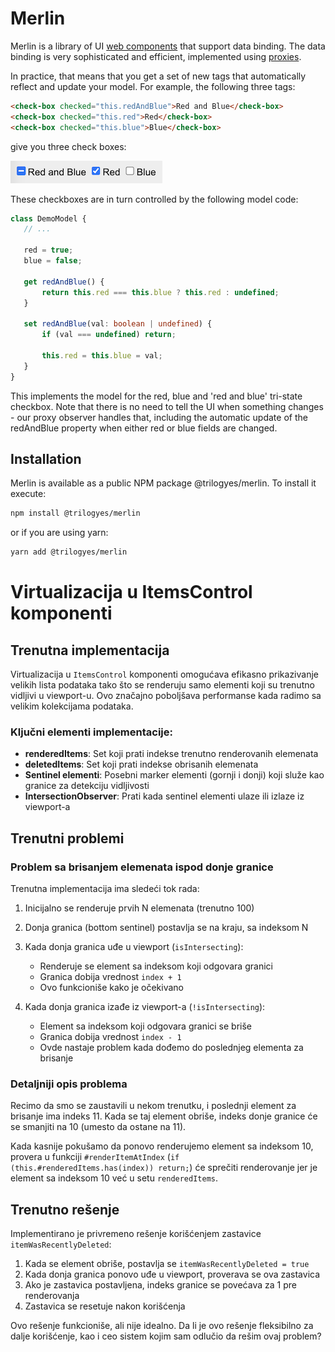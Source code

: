 # Merlin

Merlin is a library of UI [web components](https://developer.mozilla.org/en-US/docs/Web/API/Web_components) that support data binding. The data binding is very sophisticated and efficient, implemented using [proxies](https://developer.mozilla.org/en-US/docs/Web/JavaScript/Reference/Global_Objects/Proxy).

In practice, that means that you get a set of new tags that  automatically reflect and update your model. For example, the following three tags:

```html
<check-box checked="this.redAndBlue">Red and Blue</check-box>
<check-box checked="this.red">Red</check-box>
<check-box checked="this.blue">Blue</check-box>
```

give you three check boxes:

 ![Checkboxes](/docs/checkboxes.png)

 These checkboxes are in turn controlled by the following model code:

 ```typescript
 class DemoModel {
    // ...

    red = true;
    blue = false;

    get redAndBlue() {
        return this.red === this.blue ? this.red : undefined;
    }

    set redAndBlue(val: boolean | undefined) {
        if (val === undefined) return;

        this.red = this.blue = val;
    }
 }
```

This implements the model for the red, blue and 'red and blue' tri-state checkbox. Note that there is no need to tell the UI when something changes - our proxy observer handles that, including the automatic update of the redAndBlue property when either red or blue fields are changed.

## Installation

Merlin is available as a public NPM package @trilogyes/merlin. To install it execute:

```bash
npm install @trilogyes/merlin
```

or if you are using yarn:

```bash
yarn add @trilogyes/merlin
```


# Virtualizacija u ItemsControl komponenti

## Trenutna implementacija

Virtualizacija u `ItemsControl` komponenti omogućava efikasno prikazivanje velikih lista podataka tako što se renderuju samo elementi koji su trenutno vidljivi u viewport-u. Ovo značajno poboljšava performanse kada radimo sa velikim kolekcijama podataka.

### Ključni elementi implementacije:

- **renderedItems**: Set koji prati indekse trenutno renderovanih elemenata
- **deletedItems**: Set koji prati indekse obrisanih elemenata
- **Sentinel elementi**: Posebni marker elementi (gornji i donji) koji služe kao granice za detekciju vidljivosti
- **IntersectionObserver**: Prati kada sentinel elementi ulaze ili izlaze iz viewport-a

## Trenutni problemi

### Problem sa brisanjem elemenata ispod donje granice

Trenutna implementacija ima sledeći tok rada:

1. Inicijalno se renderuje prvih N elemenata (trenutno 100)
2. Donja granica (bottom sentinel) postavlja se na kraju, sa indeksom N
3. Kada donja granica uđe u viewport (`isIntersecting`):
   - Renderuje se element sa indeksom koji odgovara granici
   - Granica dobija vrednost `index + 1`
   - Ovo funkcioniše kako je očekivano

4. Kada donja granica izađe iz viewport-a (`!isIntersecting`):
   - Element sa indeksom koji odgovara granici se briše
   - Granica dobija vrednost `index - 1`
   - Ovde nastaje problem kada dođemo do poslednjeg elementa za brisanje

### Detaljniji opis problema

Recimo da smo se zaustavili u nekom trenutku, i poslednji element za brisanje ima indeks 11. Kada se taj element obriše, indeks donje granice će se smanjiti na 10 (umesto da ostane na 11). 

Kada kasnije pokušamo da ponovo renderujemo element sa indeksom 10, provera u funkciji `#renderItemAtIndex` (`if (this.#renderedItems.has(index)) return;`) će sprečiti renderovanje jer je element sa indeksom 10 već u setu `renderedItems`.

## Trenutno rešenje

Implementirano je privremeno rešenje korišćenjem zastavice `itemWasRecentlyDeleted`:

1. Kada se element obriše, postavlja se `itemWasRecentlyDeleted = true`
2. Kada donja granica ponovo uđe u viewport, proverava se ova zastavica
3. Ako je zastavica postavljena, indeks granice se povećava za 1 pre renderovanja
4. Zastavica se resetuje nakon korišćenja

Ovo rešenje funkcioniše, ali nije idealno. Da li je ovo rešenje fleksibilno za dalje korišćenje, kao i ceo sistem kojim sam odlučio da rešim ovaj problem?

